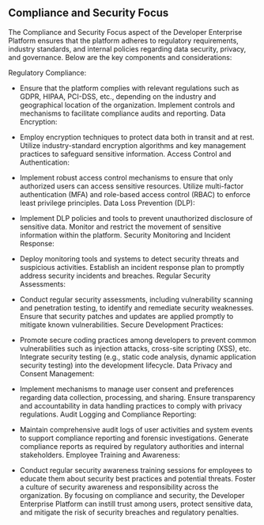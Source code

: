 ## Compliance and Security Focus

The Compliance and Security Focus aspect of the Developer Enterprise Platform ensures that the platform adheres to regulatory requirements, industry standards, and internal policies regarding data security, privacy, and governance. Below are the key components and considerations:

Regulatory Compliance:

* Ensure that the platform complies with relevant regulations such as GDPR, HIPAA, PCI-DSS, etc., depending on the industry and geographical location of the organization.
Implement controls and mechanisms to facilitate compliance audits and reporting.
Data Encryption:

* Employ encryption techniques to protect data both in transit and at rest.
Utilize industry-standard encryption algorithms and key management practices to safeguard sensitive information.
Access Control and Authentication:

* Implement robust access control mechanisms to ensure that only authorized users can access sensitive resources.
Utilize multi-factor authentication (MFA) and role-based access control (RBAC) to enforce least privilege principles.
Data Loss Prevention (DLP):

* Implement DLP policies and tools to prevent unauthorized disclosure of sensitive data.
Monitor and restrict the movement of sensitive information within the platform.
Security Monitoring and Incident Response:

* Deploy monitoring tools and systems to detect security threats and suspicious activities.
Establish an incident response plan to promptly address security incidents and breaches.
Regular Security Assessments:

* Conduct regular security assessments, including vulnerability scanning and penetration testing, to identify and remediate security weaknesses.
Ensure that security patches and updates are applied promptly to mitigate known vulnerabilities.
Secure Development Practices:

* Promote secure coding practices among developers to prevent common vulnerabilities such as injection attacks, cross-site scripting (XSS), etc.
Integrate security testing (e.g., static code analysis, dynamic application security testing) into the development lifecycle.
Data Privacy and Consent Management:

* Implement mechanisms to manage user consent and preferences regarding data collection, processing, and sharing.
Ensure transparency and accountability in data handling practices to comply with privacy regulations.
Audit Logging and Compliance Reporting:

* Maintain comprehensive audit logs of user activities and system events to support compliance reporting and forensic investigations.
Generate compliance reports as required by regulatory authorities and internal stakeholders.
Employee Training and Awareness:

* Conduct regular security awareness training sessions for employees to educate them about security best practices and potential threats.
Foster a culture of security awareness and responsibility across the organization.
By focusing on compliance and security, the Developer Enterprise Platform can instill trust among users, protect sensitive data, and mitigate the risk of security breaches and regulatory penalties.






